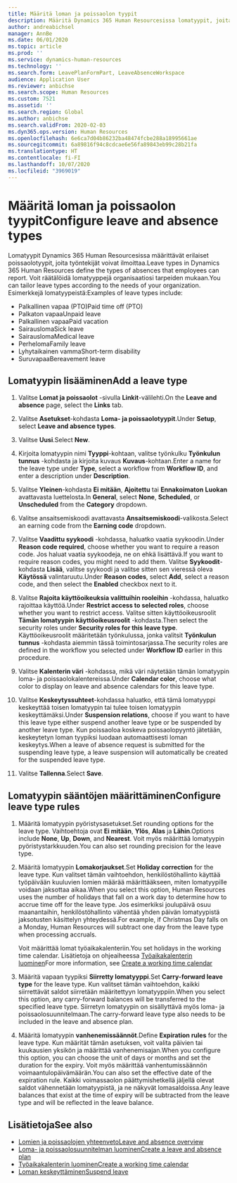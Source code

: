 ```yaml
---
title: Määritä loman ja poissaolon tyypit
description: Määritä Dynamics 365 Human Resourcesissa lomatyypit, joita työntekijät voivat valita.
author: andreabichsel
manager: AnnBe
ms.date: 06/01/2020
ms.topic: article
ms.prod: ''
ms.service: dynamics-human-resources
ms.technology: ''
ms.search.form: LeavePlanFormPart, LeaveAbsenceWorkspace
audience: Application User
ms.reviewer: anbichse
ms.search.scope: Human Resources
ms.custom: 7521
ms.assetid: ''
ms.search.region: Global
ms.author: anbichse
ms.search.validFrom: 2020-02-03
ms.dyn365.ops.version: Human Resources
ms.openlocfilehash: 6e6ca7d04b86232ba48474fcbe288a18995661ae
ms.sourcegitcommit: 6a89816f94c8cdcae6e56fa89843eb99c28b21fa
ms.translationtype: HT
ms.contentlocale: fi-FI
ms.lasthandoff: 10/07/2020
ms.locfileid: "3969019"
---
```

# <a name="configure-leave-and-absence-types"></a><span data-ttu-id="3e326-103">Määritä loman ja poissaolon tyypit</span><span class="sxs-lookup"><span data-stu-id="3e326-103">Configure leave and absence types</span></span>

<span data-ttu-id="3e326-104">Lomatyypit Dynamics 365 Human Resourcesissa määrittävät erilaiset poissaolotyypit, joita työntekijät voivat ilmoittaa.</span><span class="sxs-lookup"><span data-stu-id="3e326-104">Leave types in Dynamics 365 Human Resources define the types of absences that employees can report.</span></span> <span data-ttu-id="3e326-105">Voit räätälöidä lomatyyppejä organisaatiosi tarpeiden mukaan.</span><span class="sxs-lookup"><span data-stu-id="3e326-105">You can tailor leave types according to the needs of your organization.</span></span> <span data-ttu-id="3e326-106">Esimerkkejä lomatyypeistä:</span><span class="sxs-lookup"><span data-stu-id="3e326-106">Examples of leave types include:</span></span>

- <span data-ttu-id="3e326-107">Palkallinen vapaa (PTO)</span><span class="sxs-lookup"><span data-stu-id="3e326-107">Paid time off (PTO)</span></span>
- <span data-ttu-id="3e326-108">Palkaton vapaa</span><span class="sxs-lookup"><span data-stu-id="3e326-108">Unpaid leave</span></span>
- <span data-ttu-id="3e326-109">Palkallinen vapaa</span><span class="sxs-lookup"><span data-stu-id="3e326-109">Paid vacation</span></span>
- <span data-ttu-id="3e326-110">Sairausloma</span><span class="sxs-lookup"><span data-stu-id="3e326-110">Sick leave</span></span>
- <span data-ttu-id="3e326-111">Sairausloma</span><span class="sxs-lookup"><span data-stu-id="3e326-111">Medical leave</span></span>
- <span data-ttu-id="3e326-112">Perheloma</span><span class="sxs-lookup"><span data-stu-id="3e326-112">Family leave</span></span>
- <span data-ttu-id="3e326-113">Lyhytaikainen vamma</span><span class="sxs-lookup"><span data-stu-id="3e326-113">Short-term disability</span></span>
- <span data-ttu-id="3e326-114">Suruvapaa</span><span class="sxs-lookup"><span data-stu-id="3e326-114">Bereavement leave</span></span>

## <a name="add-a-leave-type"></a><span data-ttu-id="3e326-115">Lomatyypin lisääminen</span><span class="sxs-lookup"><span data-stu-id="3e326-115">Add a leave type</span></span>

1. <span data-ttu-id="3e326-116">Valitse **Lomat ja poissaolot** -sivulla **Linkit**-välilehti.</span><span class="sxs-lookup"><span data-stu-id="3e326-116">On the **Leave and absence** page, select the **Links** tab.</span></span>

2. <span data-ttu-id="3e326-117">Valitse **Asetukset**-kohdasta **Loma- ja poissaolotyypit**.</span><span class="sxs-lookup"><span data-stu-id="3e326-117">Under **Setup**, select **Leave and absence types**.</span></span>

3. <span data-ttu-id="3e326-118">Valitse **Uusi**.</span><span class="sxs-lookup"><span data-stu-id="3e326-118">Select **New**.</span></span>

4. <span data-ttu-id="3e326-119">Kirjoita lomatyypin nimi **Tyyppi**-kohtaan, valitse työnkulku **Työnkulun tunnus** -kohdasta ja kirjoita kuvaus **Kuvaus**-kohtaan.</span><span class="sxs-lookup"><span data-stu-id="3e326-119">Enter a name for the leave type under **Type**, select a workflow from **Workflow ID**, and enter a description under **Description**.</span></span>

5. <span data-ttu-id="3e326-120">Valitse **Yleinen**-kohdasta **Ei mitään**, **Ajoitettu** tai **Ennakoimaton** **Luokan** avattavasta luettelosta.</span><span class="sxs-lookup"><span data-stu-id="3e326-120">In **General**, select **None**, **Scheduled**, or **Unscheduled** from the **Category** dropdown.</span></span>

6. <span data-ttu-id="3e326-121">Valitse ansaitsemiskoodi avattavasta **Ansaitsemiskoodi**-valikosta.</span><span class="sxs-lookup"><span data-stu-id="3e326-121">Select an earning code from the **Earning code** dropdown.</span></span>

7. <span data-ttu-id="3e326-122">Valitse **Vaadittu syykoodi** -kohdassa, haluatko vaatia syykoodin.</span><span class="sxs-lookup"><span data-stu-id="3e326-122">Under **Reason code required**, choose whether you want to require a reason code.</span></span> <span data-ttu-id="3e326-123">Jos haluat vaatia syykoodeja, ne on ehkä lisättävä.</span><span class="sxs-lookup"><span data-stu-id="3e326-123">If you want to require reason codes, you might need to add them.</span></span> <span data-ttu-id="3e326-124">Valitse **Syykoodit**-kohdasta **Lisää**, valitse syykoodi ja valitse sitten sen vieressä oleva **Käytössä** valintaruutu.</span><span class="sxs-lookup"><span data-stu-id="3e326-124">Under **Reason codes**, select **Add**, select a reason code, and then select the **Enabled** checkbox next to it.</span></span>

8. <span data-ttu-id="3e326-125">Valitse **Rajoita käyttöoikeuksia valittuihin rooleihin** -kohdassa, haluatko rajoittaa käyttöä.</span><span class="sxs-lookup"><span data-stu-id="3e326-125">Under **Restrict access to selected roles**, choose whether you want to restrict access.</span></span> <span data-ttu-id="3e326-126">Valitse sitten käyttöoikeusroolit **Tämän lomatyypin käyttöoikeusroolit** -kohdasta.</span><span class="sxs-lookup"><span data-stu-id="3e326-126">Then select the security roles under **Security roles for this leave type**.</span></span> <span data-ttu-id="3e326-127">Käyttöoikeusroolit määritetään työnkulussa, jonka valitsit **Työnkulun tunnus** -kohdasta aiemmin tässä toimintosarjassa.</span><span class="sxs-lookup"><span data-stu-id="3e326-127">The security roles are defined in the workflow you selected under **Workflow ID** earlier in this procedure.</span></span>

9. <span data-ttu-id="3e326-128">Valitse **Kalenterin väri** -kohdassa, mikä väri näytetään tämän lomatyypin loma- ja poissaolokalentereissa.</span><span class="sxs-lookup"><span data-stu-id="3e326-128">Under **Calendar color**, choose what color to display on leave and absence calendars for this leave type.</span></span> 

10. <span data-ttu-id="3e326-129">Valitse **Keskeytyssuhteet**-kohdassa haluatko, että tämä lomatyyppi keskeyttää toisen lomatyypin tai tulee toisen lomatyypin keskeyttämäksi.</span><span class="sxs-lookup"><span data-stu-id="3e326-129">Under **Suspension relations**, choose if you want to have this leave type either suspend another leave type or be suspended by another leave type.</span></span> <span data-ttu-id="3e326-130">Kun poissaoloa koskeva poissaolopyyntö jätetään, keskeytetyn loman tyypiksi luodaan automaattisesti loman keskeytys.</span><span class="sxs-lookup"><span data-stu-id="3e326-130">When a leave of absence request is submitted for the suspending leave type, a leave suspension will automatically be created for the suspended leave type.</span></span> 

10. <span data-ttu-id="3e326-131">Valitse **Tallenna**.</span><span class="sxs-lookup"><span data-stu-id="3e326-131">Select **Save**.</span></span>

## <a name="configure-leave-type-rules"></a><span data-ttu-id="3e326-132">Lomatyypin sääntöjen määrittäminen</span><span class="sxs-lookup"><span data-stu-id="3e326-132">Configure leave type rules</span></span>

1. <span data-ttu-id="3e326-133">Määritä lomatyypin pyöristysasetukset.</span><span class="sxs-lookup"><span data-stu-id="3e326-133">Set rounding options for the leave type.</span></span> <span data-ttu-id="3e326-134">Vaihtoehtoja ovat **Ei mitään**, **Ylös**, **Alas** ja **Lähin**.</span><span class="sxs-lookup"><span data-stu-id="3e326-134">Options include **None**, **Up**, **Down**, and **Nearest**.</span></span> <span data-ttu-id="3e326-135">Voit myös määrittää lomatyypin pyöristystarkkuuden.</span><span class="sxs-lookup"><span data-stu-id="3e326-135">You can also set rounding precision for the leave type.</span></span>

2. <span data-ttu-id="3e326-136">Määritä lomatyypin **Lomakorjaukset**.</span><span class="sxs-lookup"><span data-stu-id="3e326-136">Set **Holiday correction** for the leave type.</span></span> <span data-ttu-id="3e326-137">Kun valitset tämän vaihtoehdon, henkilöstöhallinto käyttää työpäivään kuuluvien lomien määrää määrittääkseen, miten lomatyypille voidaan jaksottaa aikaa.</span><span class="sxs-lookup"><span data-stu-id="3e326-137">When you select this option, Human Resources uses the number of holidays that fall on a work day to determine how to accrue time off for the leave type.</span></span> <span data-ttu-id="3e326-138">Jos esimerkiksi joulupäivä osuu maanantaihin, henkilöstöhallinto vähentää yhden päivän lomatyypistä jaksotusten käsittelyn yhteydessä.</span><span class="sxs-lookup"><span data-stu-id="3e326-138">For example, if Christmas Day falls on a Monday, Human Resources will subtract one day from the leave type when processing accruals.</span></span>

   <span data-ttu-id="3e326-139">Voit määrittää lomat työaikakalenteriin.</span><span class="sxs-lookup"><span data-stu-id="3e326-139">You set holidays in the working time calendar.</span></span> <span data-ttu-id="3e326-140">Lisätietoja on ohjeaiheessa [Työaikakalenterin luominen](hr-leave-and-absence-working-time-calendar.md)</span><span class="sxs-lookup"><span data-stu-id="3e326-140">For more information, see [Create a working time calendar](hr-leave-and-absence-working-time-calendar.md)</span></span>
   
 3. <span data-ttu-id="3e326-141">Määritä vapaan tyypiksi **Siirretty lomatyyppi**.</span><span class="sxs-lookup"><span data-stu-id="3e326-141">Set **Carry-forward leave type** for the leave type.</span></span> <span data-ttu-id="3e326-142">Kun valitset tämän vaihtoehdon, kaikki siirrettävät saldot siirretään määritettyyn lomatyyppiin.</span><span class="sxs-lookup"><span data-stu-id="3e326-142">When you select this option, any carry-forward balances will be transferred to the specified leave type.</span></span> <span data-ttu-id="3e326-143">Siirretyn lomatyypin on sisällyttävä myös loma- ja poissaolosuunnitelmaan.</span><span class="sxs-lookup"><span data-stu-id="3e326-143">The carry-forward leave type also needs to be included in the leave and absence plan.</span></span> 
 
 4. <span data-ttu-id="3e326-144">Määritä lomatyypin **vanhenemissäännöt**.</span><span class="sxs-lookup"><span data-stu-id="3e326-144">Define **Expiration rules** for the leave type.</span></span> <span data-ttu-id="3e326-145">Kun määrität tämän asetuksen, voit valita päivien tai kuukausien yksikön ja määrittää vanhenemisajan.</span><span class="sxs-lookup"><span data-stu-id="3e326-145">When you configure this option, you can choose the unit of days or months and set the duration for the expiry.</span></span> <span data-ttu-id="3e326-146">Voit myös määrittää vanhentumissäännön voimaantulopäivämäärän.</span><span class="sxs-lookup"><span data-stu-id="3e326-146">You can also set the effective date of the expiration rule.</span></span> <span data-ttu-id="3e326-147">Kaikki voimassaolon päättymishetkellä jäljellä olevat saldot vähennetään lomatyypistä, ja ne näkyvät lomasaldoissa.</span><span class="sxs-lookup"><span data-stu-id="3e326-147">Any leave balances that exist at the time of expiry will be subtracted from the leave type and will be reflected in the leave balance.</span></span> 
 
 
## <a name="see-also"></a><span data-ttu-id="3e326-148">Lisätietoja</span><span class="sxs-lookup"><span data-stu-id="3e326-148">See also</span></span>

- [<span data-ttu-id="3e326-149">Lomien ja poissaolojen yhteenveto</span><span class="sxs-lookup"><span data-stu-id="3e326-149">Leave and absence overview</span></span>](hr-leave-and-absence-overview.md)
- [<span data-ttu-id="3e326-150">Loma- ja poissaolosuunnitelman luominen</span><span class="sxs-lookup"><span data-stu-id="3e326-150">Create a leave and absence plan</span></span>](hr-leave-and-absence-plans.md)
- [<span data-ttu-id="3e326-151">Työaikakalenterin luominen</span><span class="sxs-lookup"><span data-stu-id="3e326-151">Create a working time calendar</span></span>](hr-leave-and-absence-working-time-calendar.md)
- [<span data-ttu-id="3e326-152">Loman keskeyttäminen</span><span class="sxs-lookup"><span data-stu-id="3e326-152">Suspend leave</span></span>](hr-leave-and-absence-suspend-leave.md)

